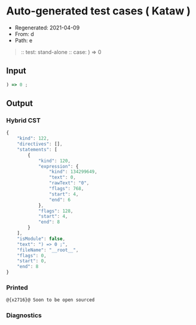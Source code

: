 # Auto-generated test cases ( Kataw )
- Regenerated: 2021-04-09
- From: d
- Path: e
> :: test: stand-alone
> :: case: ) => 0
## Input

`````js
) => 0 ;
`````

## Output

### Hybrid CST

```javascript
{
    "kind": 122,
    "directives": [],
    "statements": [
        {
            "kind": 120,
            "expression": {
                "kind": 134299649,
                "text": 0,
                "rawText": "0",
                "flags": 768,
                "start": 4,
                "end": 6
            },
            "flags": 128,
            "start": 4,
            "end": 8
        }
    ],
    "isModule": false,
    "text": ") => 0 ;",
    "fileName": "__root__",
    "flags": 0,
    "start": 0,
    "end": 8
}
```

### Printed

```javascript
@{x2716}@ Soon to be open sourced
```

### Diagnostics

```javascript

```

